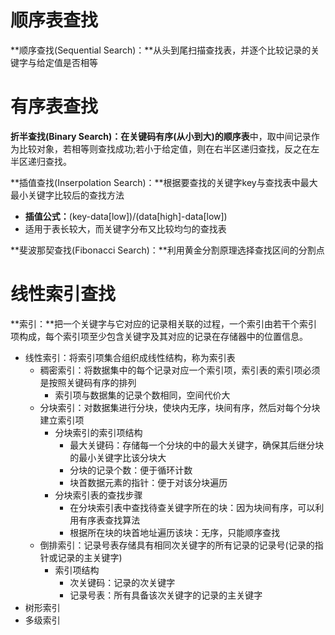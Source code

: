 # 顺序表查找

**顺序查找\(Sequential Search\)：**从头到尾扫描查找表，并逐个比较记录的关键字与给定值是否相等

# 有序表查找

**折半查找\(Binary Search\)：**在**关键码有序\(从小到大\)**的**顺序表**中，取中间记录作为比较对象，若相等则查找成功;若小于给定值，则在右半区递归查找，反之在左半区递归查找。

**插值查找\(Inserpolation Search\)：**根据要查找的关键字key与查找表中最大最小关键字比较后的查找方法

* **插值公式：**\(key-data\[low\]\)/\(data\[high\]-data\[low\]\)
* 适用于表长较大，而关键字分布又比较均匀的查找表

**斐波那契查找\(Fibonacci Search\)：**利用黄金分割原理选择查找区间的分割点

# 线性索引查找

**索引：**把一个关键字与它对应的记录相关联的过程，一个索引由若干个索引项构成，每个索引项至少包含关键字及其对应的记录在存储器中的位置信息。

* 线性索引：将索引项集合组织成线性结构，称为索引表
  * 稠密索引：将数据集中的每个记录对应一个索引项，索引表的索引项必须是按照关键码有序的排列
    * 索引项与数据集的记录个数相同，空间代价大
  * 分块索引：对数据集进行分块，使块内无序，块间有序，然后对每个分块建立索引项
    * 分块索引的索引项结构
      * 最大关键码：存储每一个分块的中的最大关键字，确保其后继分块的最小关键字比该分块大
      * 分块的记录个数：便于循环计数
      * 块首数据元素的指针：便于对该分块遍历
    * 分块索引表的查找步骤
      * 在分块索引表中查找待查关键字所在的块：因为块间有序，可以利用有序表查找算法
      * 根据所在块的块首地址遍历该块：无序，只能顺序查找
  * 倒排索引：记录号表存储具有相同次关键字的所有记录的记录号\(记录的指针或记录的主关键字\)
    * 索引项结构
      * 次关键码：记录的次关键字
      * 记录号表：所有具备该次关键字的记录的主关键字
* 树形索引
* 多级索引



